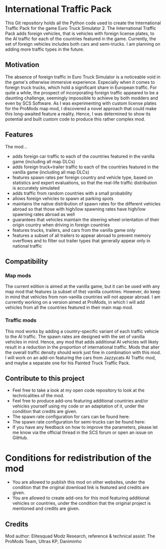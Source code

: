# International Traffic Pack

This Git repository holds all the Python code used to create the International Traffic Pack for the game Euro Truck Simulator 2. 
The International Traffic Pack adds foreign vehicles, that is vehicles with foreign license plates, to the AI traffic for each of the countries featured in the game.
Currently, the set of foreign vehicles includes both cars and semi-trucks. I am planning on adding more traffic types in the future. 

## Motivation
The absence of foreign traffic in Euro Truck Simulator is a noticeable void in the game's otherwise immersive experience. Especially when it comes to foreign truck trucks, 
which hold a significant share in European traffic. For quite a while, the prospect of incorporating foreign traffic appeared to be a daunting challenge, seemingly impossible to achieve by both modders and even by SCS Software. As I was 
experimenting with custom license plates for the ProMods map mod, I discovered a novel approach that could make this long-awaited feature a reality. 
Hence, I was determined to show its potential and built custom code to produce this rather complex mod.

## Features
The mod...
* adds foreign car traffic to each of the countries featured in the vanilla game (including all map DLCs)
* adds foreign truck+trailer traffic to each of the countries featured in the vanilla game (including all map DLCs)
* features spawn rates per foreign country and vehicle type, based on statistics and expert evaluations, so that the real-life traffic distribution is accurately simulated
* adds traffic from random countries with a small probability
* allows foreign vehicles to spawn at parking spots
* maintains the native distribution of spawn rates for the different vehicles abroad so that those with high/low spawning rates have high/low spawning rates abroad as well 
* guarantees that vehicles maintain the steering wheel orientation of their origin country when driving in foreign countries
* features trucks, trailers, and cars from the vanilla game only
* features a subset of all trailers to appear abroad to prevent memory overflows and to filter out trailer types that generally appear only in national traffic

## Compatibility

### Map mods
The current edition is aimed at the vanilla game, but it can be used with any map mod that features (a subset of the) vanilla countries. 
However, do keep in mind that vehicles from non-vanilla countries will not appear abroad. I am currently working on a version aimed at ProMods, in which I will add vehicles from all the countries featured in their main map mod.

### Traffic mods
This mod works by adding a country-specific variant of each traffic vehicle to the AI traffic. The spawn rates are designed with the set of vanilla vehicles in mind.
Hence, any mod that adds additional AI vehicles will likely result in a reduction in the proportion of international traffic. Mods that alter the overall traffic density 
should work just fine in combination with this mod. I will work on an add-on featuring the cars from Jazzycats AI Traffic mod, and maybe a separate one for his Painted Truck Traffic Pack. 

## Contribute to this project
* Feel free to take a look at my open code repository to look at the technicalities of the mod.
* Feel free to produce add-ons featuring additional countries and/or vehicles yourself using my code or an adaptation of it, under the condition that credits are given.
* The spawn rate configuration for cars can be found here: 
* The spawn rate configuration for semi-trucks can be found here:
* If you have any feedback on how to improve the parameters, please let me know via the official thread in the SCS forum or open an issue on GitHub.

# Conditions for redistribution of the mod 
* You are allowed to publish this mod on other websites, under the condition that the original download link is featured and credits are given.
* You are allowed to create add-ons for this mod featuring additional vehicles or countries, under the condition that the original project is mentioned and credits are given. 

## Credits
Mod author: Elitesquad Modz
Research, reference & technical assist: The ProMods Team, Ultras KP, Daniminho 
